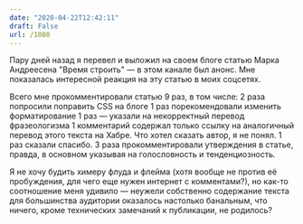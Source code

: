 ```yaml
---
date: "2020-04-22T12:42:11"
draft: False
url: /1080
---
```


Пару дней назад я перевел и выложил на своем блоге статью Марка Андреесена "Время строить" — в этом канале был анонс. Мне показалась интересной реакция на эту статью в моих соцсетях.

Всего мне прокомментировали статью 9 раз, в том числе:
2 раза попросили поправить CSS на блоге
1 раз порекомендовали изменить форматирование
1 раз — указали на некорректный перевод фразеологизма
1 комментарий содержал только ссылку на аналогичный перевод этого текста на Хабре. Что хотел сказать автор, я не понял.
1 раз сказали спасибо.
3 раза прокомментировали утверждения в статье, правда, в основном указывая на голословность и тенденциозность.

Я не хочу будить химеру флуда и флейма (хотя вообще не против её пробуждения, для чего еще нужен интернет с комментами?), но как-то соотношение меня удивило — неужели собственно содержание текста для большинства аудитории оказалось настолько банальным, что ничего, кроме технических замечаний к публикации, не родилось?
